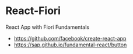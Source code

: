 # React-Fiori
React App with Fiori Fundamentals

- https://github.com/facebook/create-react-app
- https://sap.github.io/fundamental-react/button
